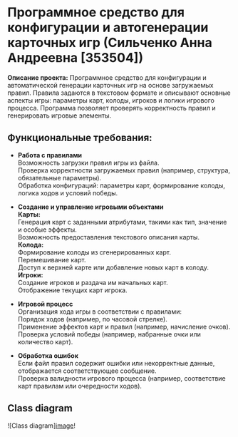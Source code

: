# Программное средство для конфигурации и автогенерации карточных игр (Сильченко Анна Андреевна [353504])

**Описание проекта:**  Программное средство для конфигурации и автоматической генерации карточных игр на основе загружаемых правил. Правила задаются в текстовом формате и описывают основные аспекты игры: параметры карт, колоды, игроков и логики игрового процесса. Программа позволяет проверять корректность правил и генерировать игровые элементы.


## **Функциональные требования:**
* **Работа с правилами**<br>
Возможность загрузки правил игры из файла.<br>
Проверка корректности загружаемых правил (например, структура, обязательные параметры).<br>
Обработка конфигураций: параметры карт, формирование колоды, логика ходов и условий победы.<br>

* **Создание и управление игровыми объектами**<br>
**Карты:**<br>
Генерация карт с заданными атрибутами, такими как тип, значение и особые эффекты.<br>
Возможность предоставления текстового описания карты.<br>
**Колода:**<br>
Формирование колоды из сгенерированных карт.<br>
Перемешивание карт.<br>
Доступ к верхней карте или добавление новых карт в колоду.<br>
**Игроки:**<br>
Создание игроков и раздача им начальных карт.<br>
Отображение текущих карт игрока.<br>

* **Игровой процесс**<br>
Организация хода игры в соответствии с правилами:<br>
Порядок ходов (например, по часовой стрелке).<br>
Применение эффектов карт и правил (например, начисление очков).<br>
Проверка условий победы (например, набранные очки или количество карт).<br>

* **Обработка ошибок**<br>
Если файл правил содержит ошибки или некорректные данные, отображается соответствующее сообщение.<br>
Проверка валидности игрового процесса (например, соответствие карт правилам или очередности ходов).<br>

## **Class diagram** 
![Class diagram][image](https://github.com/user-attachments/assets/c19f4cf9-0c95-4ad4-a206-ab5f758c80af)!

